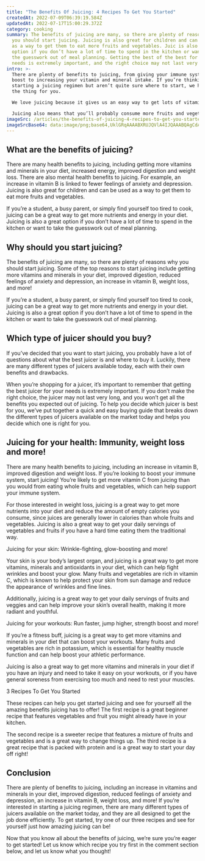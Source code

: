 ```yaml
---
title: "The Benefits Of Juicing: 4 Recipes To Get You Started"
createdAt: 2022-07-09T06:39:19.584Z
updatedAt: 2022-07-17T15:00:29.372Z
category: cooking
summary: The benefits of juicing are many, so there are plenty of reasons why
  you should start juicing. Juicing is also great for children and can be used
  as a way to get them to eat more fruits and vegetables. Juic is also a great
  option if you don’t have a lot of time to spend in the kitchen or want to take
  the guesswork out of meal planning. Getting the best of the best for your
  needs is extremely important, and the right choice may not last very long.
intro: >-
  There are plenty of benefits to juicing, from giving your immune system a
  boost to increasing your vitamin and mineral intake. If you’re thinking about
  starting a juicing regimen but aren’t quite sure where to start, we have just
  the thing for you.

  We love juicing because it gives us an easy way to get lots of vitamins and minerals that we might not be getting from our other meals. The best part? Juicing is cheap (or free if you grow your own produce), easy and fast. You can make a glass of juice in less than 5 minutes without much prep work involved. 

  Juicing also means that you’ll probably consume more fruits and vegetables than you would in any other form. This article covers everything you need to know about juicing including why it’s good for you, the different kinds of juicers available on the market today, how many calories are in different types of juices, and some awesome recipes to get you started!
imageSrc: /articles/the-benefits-of-juicing-4-recipes-to-get-you-started.png
imageSrcBase64: data:image/png;base64,UklGRqAAAABXRUJQVlA4IJQAAABQAgCdASoKAAoAAUAmJaACdAEfA67tRDw7lgAA/v3GQk1HBhknyx33dmN8qVY6Cfk/IWFMn2379uHwv/0qGkTnwDNzL/lbCmmn8X/bV6RzB11oafB+nebwts60aOnz1SgjCMPMaedi4KjHoWUzHpvvHhOJ7vOv6qdIW6yc9zUJ/itlCbi13aKsravMANefewk4AAAA
---
```


## What are the benefits of juicing?

There are many health benefits to juicing, including getting more vitamins and minerals in your diet, increased energy, improved digestion and weight loss. There are also mental health benefits to juicing. For example, an increase in vitamin B is linked to fewer feelings of anxiety and depression. Juicing is also great for children and can be used as a way to get them to eat more fruits and vegetables.

If you’re a student, a busy parent, or simply find yourself too tired to cook, juicing can be a great way to get more nutrients and energy in your diet. Juicing is also a great option if you don’t have a lot of time to spend in the kitchen or want to take the guesswork out of meal planning. 


## Why should you start juicing?

The benefits of juicing are many, so there are plenty of reasons why you should start juicing. Some of the top reasons to start juicing include getting more vitamins and minerals in your diet, improved digestion, reduced feelings of anxiety and depression, an increase in vitamin B, weight loss, and more!

If you’re a student, a busy parent, or simply find yourself too tired to cook, juicing can be a great way to get more nutrients and energy in your diet. Juicing is also a great option if you don’t have a lot of time to spend in the kitchen or want to take the guesswork out of meal planning. 

 ## Which type of juicer should you buy?

If you’ve decided that you want to start juicing, you probably have a lot of questions about what the best juicer is and where to buy it. Luckily, there are many different types of juicers available today, each with their own benefits and drawbacks.

When you’re shopping for a juicer, it’s important to remember that getting the best juicer for your needs is extremely important. If you don’t make the right choice, the juicer may not last very long, and you won’t get all the benefits you expected out of juicing. To help you decide which juicer is best for you, we’ve put together a quick and easy buying guide that breaks down the different types of juicers available on the market today and helps you decide which one is right for you. 


## Juicing for your health: Immunity, weight loss and more!

There are many health benefits to juicing, including an increase in vitamin B, improved digestion and weight loss. If you’re looking to boost your immune system, start juicing! You’re likely to get more vitamin C from juicing than you would from eating whole fruits and vegetables, which can help support your immune system.

For those interested in weight loss, juicing is a great way to get more nutrients into your diet and reduce the amount of empty calories you consume, since juices are generally lower in calories than whole fruits and vegetables. Juicing is also a great way to get your daily servings of vegetables and fruits if you have a hard time eating them the traditional way.

  Juicing for your skin: Wrinkle-fighting, glow-boosting and more!

Your skin is your body’s largest organ, and juicing is a great way to get more vitamins, minerals and antioxidants in your diet, which can help fight wrinkles and boost your glow. Many fruits and vegetables are rich in vitamin C, which is known to help protect your skin from sun damage and reduce the appearance of wrinkles and fine lines.

Additionally, juicing is a great way to get your daily servings of fruits and veggies and can help improve your skin’s overall health, making it more radiant and youthful. 

  Juicing for your workouts: Run faster, jump higher, strength boost and more!

If you’re a fitness buff, juicing is a great way to get more vitamins and minerals in your diet that can boost your workouts. Many fruits and vegetables are rich in potassium, which is essential for healthy muscle function and can help boost your athletic performance.

Juicing is also a great way to get more vitamins and minerals in your diet if you have an injury and need to take it easy on your workouts, or if you have general soreness from exercising too much and need to rest your muscles. 

  3 Recipes To Get You Started

These recipes can help you get started juicing and see for yourself all the amazing benefits juicing has to offer! The first recipe is a great beginner recipe that features vegetables and fruit you might already have in your kitchen.

The second recipe is a sweeter recipe that features a mixture of fruits and vegetables and is a great way to change things up. The third recipe is a great recipe that is packed with protein and is a great way to start your day off right! 

 ## Conclusion

There are plenty of benefits to juicing, including an increase in vitamins and minerals in your diet, improved digestion, reduced feelings of anxiety and depression, an increase in vitamin B, weight loss, and more! If you’re interested in starting a juicing regimen, there are many different types of juicers available on the market today, and they are all designed to get the job done efficiently. To get started, try one of our three recipes and see for yourself just how amazing juicing can be!

Now that you know all about the benefits of juicing, we’re sure you’re eager to get started! Let us know which recipe you try first in the comment section below, and let us know what you thought!
